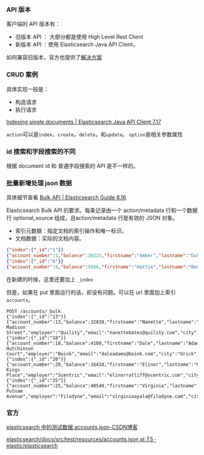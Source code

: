 ### API 版本

客户端的 API 版本有：

* 旧版本 API ： 大部分都是使用 High Level Rest Client
* 新版本 API ：使用 Elasticsearch Java API Client，

如何兼容旧版本，官方也提供了[解决方案](https://www.elastic.co/guide/en/elasticsearch/client/java-api-client/current/migrate-hlrc.html)





### CRUD 案例

具体实现一般是：

- 构造请求
- 执行请求

[Indexing single documents | Elasticsearch Java API Client 7.17](https://www.elastic.co/guide/en/elasticsearch/client/java-api-client/7.17/indexing.html)



`action`可以是`index`，`create`，`delete`，和`update`。
`option`是相关参数属性



### id 搜索和字段搜索的不同

 根据 document id  和 普通字段搜索的 API 是不一样的。







### 批量新增处理 json 数据

具体细节查看 [Bulk API | Elasticsearch Guide 8.16](https://www.elastic.co/guide/en/elasticsearch/reference/current/docs-bulk.html#docs-bulk-api-prereqs)

Elasticsearch Bulk API 的要求。每条记录由一个 action/metadata 行和一个数据行 optional_source  组成，且action/metadata 行是有效的 JSON 对象。

- 索引元数据：指定文档的索引操作和唯一标识。
- 文档数据：实际的文档内容。

```json
{"index":{"_id":"1"}}
{"account_number":1,"balance":39225,"firstname":"Amber","lastname":"Duke","age":32,"gender":"M","address":"880 Holmes Lane","employer":"Pyrami","email":"amberduke@pyrami.com","city":"Brogan","state":"IL"}
{"index":{"_id":"6"}}
{"account_number":6,"balance":5686,"firstname":"Hattie","lastname":"Bond","age":36,"gender":"M","address":"671 Bristol Street","employer":"Netagy","email":"hattiebond@netagy.com","city":"Dante","state":"TN"}

```



在新建的时候，这里还要加上 `_index`



但是，如果在 put 里面运行的话，却没有问题。可以在 url 里面加上索引 `accounts`。

```
POST /accounts/_bulk
{"index":{"_id":"13"}}
{"account_number":13,"balance":32838,"firstname":"Nanette","lastname":"Bates","age":28,"gender":"F","address":"789 Madison Street","employer":"Quility","email":"nanettebates@quility.com","city":"Nogal","state":"VA"}
{"index":{"_id":"18"}}
{"account_number":18,"balance":4180,"firstname":"Dale","lastname":"Adams","age":33,"gender":"M","address":"467 Hutchinson Court","employer":"Boink","email":"daleadams@boink.com","city":"Orick","state":"MD"}
{"index":{"_id":"20"}}
{"account_number":20,"balance":16418,"firstname":"Elinor","lastname":"Ratliff","age":36,"gender":"M","address":"282 Kings Place","employer":"Scentric","email":"elinorratliff@scentric.com","city":"Ribera","state":"WA"}
{"index":{"_id":"25"}}
{"account_number":25,"balance":40540,"firstname":"Virginia","lastname":"Ayala","age":39,"gender":"F","address":"171 Putnam Avenue","employer":"Filodyne","email":"virginiaayala@filodyne.com","city":"Nicholson","state":"PA"}
```









### 官方 

[elasticsearch 中的测试数据 accounts.json-CSDN博客](https://blog.csdn.net/qq_20667511/article/details/109614359)

[elasticsearch/docs/src/test/resources/accounts.json at 7.5 · elastic/elasticsearch](https://github.com/elastic/elasticsearch/blob/7.5/docs/src/test/resources/accounts.json)